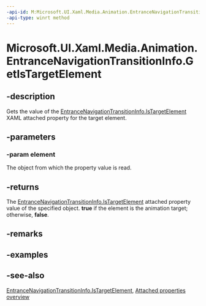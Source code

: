 ```yaml
---
-api-id: M:Microsoft.UI.Xaml.Media.Animation.EntranceNavigationTransitionInfo.GetIsTargetElement(Microsoft.UI.Xaml.UIElement)
-api-type: winrt method
---
```


<!-- Method syntax
public bool GetIsTargetElement(Windows.UI.Xaml.UIElement element)
-->

# Microsoft.UI.Xaml.Media.Animation.EntranceNavigationTransitionInfo.GetIsTargetElement

## -description
Gets the value of the [EntranceNavigationTransitionInfo.IsTargetElement](entrancenavigationtransitioninfo_istargetelement.md) XAML attached property for the target element.

## -parameters
### -param element
The object from which the property value is read.

## -returns
The [EntranceNavigationTransitionInfo.IsTargetElement](entrancenavigationtransitioninfo_istargetelement.md) attached property value of the specified object. **true** if the element is the animation target; otherwise, **false**.

## -remarks

## -examples

## -see-also

[EntranceNavigationTransitionInfo.IsTargetElement](entrancenavigationtransitioninfo_istargetelement.md), [Attached properties overview](/windows/uwp/xaml-platform/attached-properties-overview)
